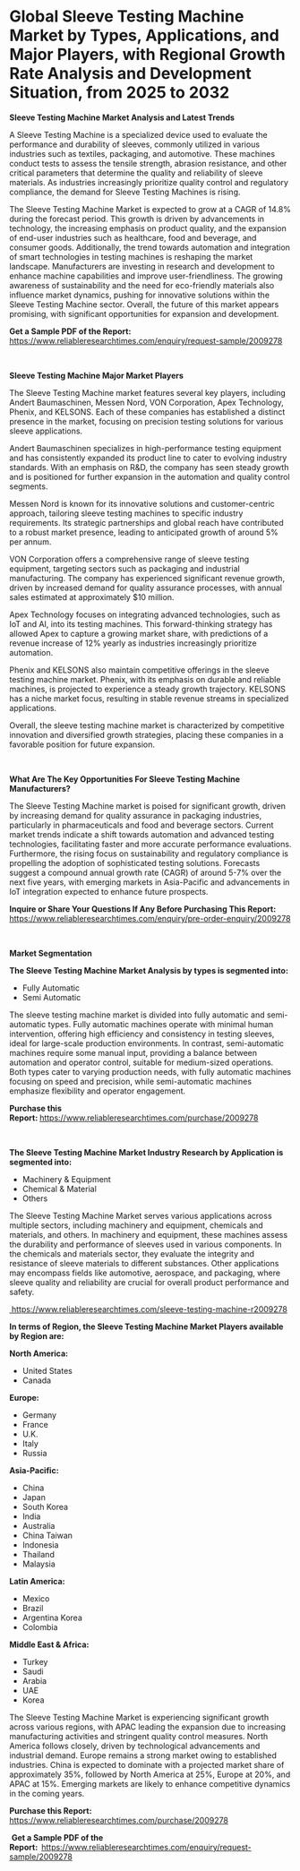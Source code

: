 <p><h1>Global Sleeve Testing Machine Market by Types, Applications, and Major Players, with Regional Growth Rate Analysis and Development Situation, from 2025 to 2032</h1></p><p><strong>Sleeve Testing Machine Market Analysis and Latest Trends</strong></p>
<p><p>A Sleeve Testing Machine is a specialized device used to evaluate the performance and durability of sleeves, commonly utilized in various industries such as textiles, packaging, and automotive. These machines conduct tests to assess the tensile strength, abrasion resistance, and other critical parameters that determine the quality and reliability of sleeve materials. As industries increasingly prioritize quality control and regulatory compliance, the demand for Sleeve Testing Machines is rising.</p><p>The Sleeve Testing Machine Market is expected to grow at a CAGR of 14.8% during the forecast period. This growth is driven by advancements in technology, the increasing emphasis on product quality, and the expansion of end-user industries such as healthcare, food and beverage, and consumer goods. Additionally, the trend towards automation and integration of smart technologies in testing machines is reshaping the market landscape. Manufacturers are investing in research and development to enhance machine capabilities and improve user-friendliness. The growing awareness of sustainability and the need for eco-friendly materials also influence market dynamics, pushing for innovative solutions within the Sleeve Testing Machine sector. Overall, the future of this market appears promising, with significant opportunities for expansion and development.</p></p>
<p><strong>Get a Sample PDF of the Report:&nbsp;</strong> <a href="https://www.reliableresearchtimes.com/enquiry/request-sample/2009278?utm_campaign=3056&utm_medium=2&utm_source=Github&utm_content=ia&utm_term=12042025&utm_id=sleeve-testing-machine">https://www.reliableresearchtimes.com/enquiry/request-sample/2009278</a></p>
<p>&nbsp;</p>
<p><strong>Sleeve Testing Machine Major Market Players</strong></p>
<p><p>The Sleeve Testing Machine market features several key players, including Andert Baumaschinen, Messen Nord, VON Corporation, Apex Technology, Phenix, and KELSONS. Each of these companies has established a distinct presence in the market, focusing on precision testing solutions for various sleeve applications.</p><p>Andert Baumaschinen specializes in high-performance testing equipment and has consistently expanded its product line to cater to evolving industry standards. With an emphasis on R&D, the company has seen steady growth and is positioned for further expansion in the automation and quality control segments.</p><p>Messen Nord is known for its innovative solutions and customer-centric approach, tailoring sleeve testing machines to specific industry requirements. Its strategic partnerships and global reach have contributed to a robust market presence, leading to anticipated growth of around 5% per annum.</p><p>VON Corporation offers a comprehensive range of sleeve testing equipment, targeting sectors such as packaging and industrial manufacturing. The company has experienced significant revenue growth, driven by increased demand for quality assurance processes, with annual sales estimated at approximately $10 million.</p><p>Apex Technology focuses on integrating advanced technologies, such as IoT and AI, into its testing machines. This forward-thinking strategy has allowed Apex to capture a growing market share, with predictions of a revenue increase of 12% yearly as industries increasingly prioritize automation.</p><p>Phenix and KELSONS also maintain competitive offerings in the sleeve testing machine market. Phenix, with its emphasis on durable and reliable machines, is projected to experience a steady growth trajectory. KELSONS has a niche market focus, resulting in stable revenue streams in specialized applications.</p><p>Overall, the sleeve testing machine market is characterized by competitive innovation and diversified growth strategies, placing these companies in a favorable position for future expansion.</p></p>
<p>&nbsp;</p>
<p><strong>What Are The Key Opportunities For Sleeve Testing Machine Manufacturers?</strong></p>
<p><p>The Sleeve Testing Machine market is poised for significant growth, driven by increasing demand for quality assurance in packaging industries, particularly in pharmaceuticals and food and beverage sectors. Current market trends indicate a shift towards automation and advanced testing technologies, facilitating faster and more accurate performance evaluations. Furthermore, the rising focus on sustainability and regulatory compliance is propelling the adoption of sophisticated testing solutions. Forecasts suggest a compound annual growth rate (CAGR) of around 5-7% over the next five years, with emerging markets in Asia-Pacific and advancements in IoT integration expected to enhance future prospects.</p></p>
<p><strong>Inquire or Share Your Questions If Any Before Purchasing This Report:</strong> <a href="https://www.reliableresearchtimes.com/enquiry/pre-order-enquiry/2009278?utm_campaign=3056&utm_medium=2&utm_source=Github&utm_content=ia&utm_term=12042025&utm_id=sleeve-testing-machine">https://www.reliableresearchtimes.com/enquiry/pre-order-enquiry/2009278</a></p>
<p>&nbsp;</p>
<p><strong>Market Segmentation</strong></p>
<p><strong>The Sleeve Testing Machine Market Analysis by types is segmented into:</strong></p>
<p><ul><li>Fully Automatic</li><li>Semi Automatic</li></ul></p>
<p><p>The sleeve testing machine market is divided into fully automatic and semi-automatic types. Fully automatic machines operate with minimal human intervention, offering high efficiency and consistency in testing sleeves, ideal for large-scale production environments. In contrast, semi-automatic machines require some manual input, providing a balance between automation and operator control, suitable for medium-sized operations. Both types cater to varying production needs, with fully automatic machines focusing on speed and precision, while semi-automatic machines emphasize flexibility and operator engagement.</p></p>
<p><strong>Purchase this Report:&nbsp;</strong><a href="https://www.reliableresearchtimes.com/purchase/2009278?utm_campaign=3056&utm_medium=2&utm_source=Github&utm_content=ia&utm_term=12042025&utm_id=sleeve-testing-machine">https://www.reliableresearchtimes.com/purchase/2009278</a></p>
<p>&nbsp;</p>
<p><strong>The Sleeve Testing Machine Market Industry Research by Application is segmented into:</strong></p>
<p><ul><li>Machinery & Equipment</li><li>Chemical & Material</li><li>Others</li></ul></p>
<p><p>The Sleeve Testing Machine Market serves various applications across multiple sectors, including machinery and equipment, chemicals and materials, and others. In machinery and equipment, these machines assess the durability and performance of sleeves used in various components. In the chemicals and materials sector, they evaluate the integrity and resistance of sleeve materials to different substances. Other applications may encompass fields like automotive, aerospace, and packaging, where sleeve quality and reliability are crucial for overall product performance and safety.</p></p>
<p><a href="https://www.reliableresearchtimes.com/sleeve-testing-machine-r2009278?utm_campaign=3056&utm_medium=2&utm_source=Github&utm_content=ia&utm_term=12042025&utm_id=sleeve-testing-machine">&nbsp;https://www.reliableresearchtimes.com/sleeve-testing-machine-r2009278</a></p>
<p><strong>In terms of Region, the Sleeve Testing Machine Market Players available by Region are:</strong></p>
<p>
    <p> <strong> North America: </strong>
        <ul>
            <li>United States</li>
            <li>Canada</li>
        </ul>
        </p> 
    <p> <strong> Europe: </strong>
        <ul>
            <li>Germany</li>
            <li>France</li>
            <li>U.K.</li>
            <li>Italy</li>
            <li>Russia</li>
        </ul>
        </p> 
    <p> <strong> Asia-Pacific: </strong>
        <ul>
            <li>China</li>
            <li>Japan</li>
            <li>South Korea</li>
            <li>India</li>
            <li>Australia</li>
            <li>China Taiwan</li>
            <li>Indonesia</li>
            <li>Thailand</li>
            <li>Malaysia</li>
        </ul>
        </p> 
    <p> <strong> Latin America: </strong>
        <ul>
            <li>Mexico</li>
            <li>Brazil</li>
            <li>Argentina Korea</li>
            <li>Colombia</li>
        </ul>
        </p> 
    <p> <strong> Middle East & Africa: </strong>
        <ul>
            <li>Turkey</li>
            <li>Saudi</li>
            <li>Arabia</li>
            <li>UAE</li>
            <li>Korea</li>
        </ul>
    </p>
    </p>
<p><p>The Sleeve Testing Machine Market is experiencing significant growth across various regions, with APAC leading the expansion due to increasing manufacturing activities and stringent quality control measures. North America follows closely, driven by technological advancements and industrial demand. Europe remains a strong market owing to established industries. China is expected to dominate with a projected market share of approximately 35%, followed by North America at 25%, Europe at 20%, and APAC at 15%. Emerging markets are likely to enhance competitive dynamics in the coming years.</p></p>
<p><strong>Purchase this Report: </strong><a href="https://www.reliableresearchtimes.com/purchase/2009278?utm_campaign=3056&utm_medium=2&utm_source=Github&utm_content=ia&utm_term=12042025&utm_id=sleeve-testing-machine">https://www.reliableresearchtimes.com/purchase/2009278</a></p>
<p>&nbsp;<strong>Get a Sample PDF of the Report:&nbsp;&nbsp;</strong><a href="https://www.reliableresearchtimes.com/enquiry/request-sample/2009278?utm_campaign=3056&utm_medium=2&utm_source=Github&utm_content=ia&utm_term=12042025&utm_id=sleeve-testing-machine">https://www.reliableresearchtimes.com/enquiry/request-sample/2009278</a></p>
<p><strong></strong></p>
<p><p></p><p></p><p></p></p>